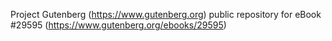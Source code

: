 Project Gutenberg (https://www.gutenberg.org) public repository for eBook #29595 (https://www.gutenberg.org/ebooks/29595)
